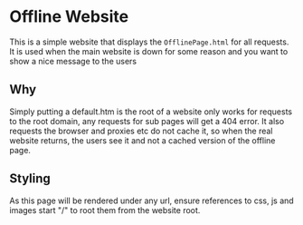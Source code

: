 # Offline Website   

This is a simple website that displays the `OfflinePage.html` for all requests. It is used when the main website is down for some reason and you want to show a nice message to the users

## Why
Simply putting a default.htm is the root of a website only works for requests to the root domain, any requests for sub pages will get a 404 error. It also requests the browser and proxies etc do not cache it, so when the real website returns, the users see it and not a cached version of the offline page.

## Styling
As this page will be rendered under any url, ensure references to css, js and images start "/" to root them from the website root.